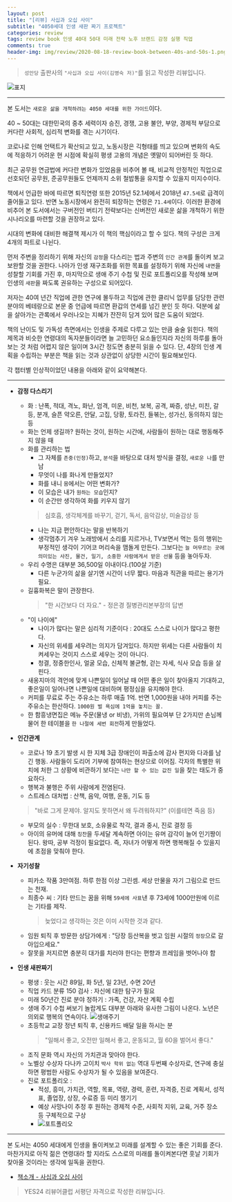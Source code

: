 ```yaml
---  
layout: post  
title: "[리뷰] 사십과 오십 사이"  
subtitle: "4050세대 인생 새판 짜기 프로젝트"  
categories: review  
tags: review book 인생 40대 50대 미래 전략 노후 브랜드 감정 실행 직업
comments: true  
header-img: img/review/2020-08-18-review-book-between-40s-and-50s-1.png
---  
```

  
> `성안당` 출판사의 `"사십과 오십 사이(김병숙 저)"`를 읽고 작성한 리뷰입니다.  

![표지](https://telegeam.github.io/assets/img/review/2020-08-18-review-book-between-40s-and-50s-1.png)  

---

본 도서는 `새로운 삶을 개척하려는 4050 세대를 위한 가이드`이다.

40 ~ 50대는 대한민국의 중추 세력이자 승진, 경쟁, 고용 불안, 부양, 경제적 부담으로 커다란 사회적, 심리적 변화를 겪는 시기이다.

코로나로 인해 언택트가 확산되고 있고, 노동시장은 긱형태를 띄고 있으며 변화의 속도에 적응하기 어려운 현 시점에 확실히 평생 고용의 개념은 옛말이 되어버린 듯 하다. 

최근 공무원 연금법에 커다란 변화가 있었음을 비추어 볼 때, 비교적 안정적인 직업으로 선호되던 공무원, 준공무원들도 언제까지 소위 철밥통을 유지할 수 있을지 미지수이다.

책에서 언급한 바에 따르면 퇴직연령 또한 2015년 52.1세에서 2018년 `47.5세`로 급격이 줄어들고 있다. 반면 노동시장에서 완전히 퇴장하는 연령은 `71.4세`이다. 이러한 환경에 비추어 본 도서에서는 구버전인 버티기 전략보다는 신버전인 새로운 삶을 개척하기 위한 시나리오를 마련할 것을 권장하고 있다.

시대의 변화에 대비한 해결책 제시가 이 책의 핵심이라고 할 수 있다. 책의 구성은 크게 4개의 파트로 나뉜다. 

먼저 주변을 정리하기 위해 자신의 `감정`을 다스리는 법과 주변의 `인간 관계`를 돌이켜 보고 보완할 것을 권한다. 나아가 인생 재구조화를 위한 목표를 설정하기 위해 자신에 `내면`을 성찰할 기회를 가진 후, 마지막으로 생애 주기 수첩 및 진로 포트폴리오를 작성해 보며 인생의 `새판`을 짜도록 권유하는 구성으로 되어있다.

저자는 40여 년간 직업에 관한 연구에 몰두하고 직업에 관한 클리닉 업무를 담당한 관련 분야의 베테랑으로 본문 중 언급에 따르면 환갑의 연세를 넘긴 분인 듯 하다. 덕분에 삶을 살아가는 관록에서 우러나오는 지혜가 잔잔히 담겨 있어 많은 도움이 되었다.

책의 난이도 및 가독성 측면에서는 인생을 주제로 다루고 있는 만큼 술술 읽힌다. 책의 제목과 비슷한 연령대의 독자분들이라면 늘 고민하던 요소들인지라 자신의 하루를 돌아보는 것 처럼 어렵지 않은 일이며 3시간 정도면 충분히 읽을 수 있다. 단, 4장의 인생 계획을 수립하는 부분은 책을 읽는 것과 상관없이 상당한 시간이 필요해보인다.

각 챕터별 인상적이었던 내용을 아래와 같이 요약해본다.

---

* __감정 다스리기__   
  - 화 : 난폭, 적대, 격노, 화난, 엄격, 미운, 비천, 보복, 공격, 짜증, 성난, 미친, 갈등, 분개, 슬픈 약오른, 안달, 고집, 당황, 토라진, 들볶는, 성가신, 동의하지 않는 등
  - 화는 언제 생길까?
    원하는 것이, 원하는 시간에, 사람들이 원하는 대로 행동해주지 않을 때
  - 화를 관리하는 법
    + 그 자체를 `존중(인정)`하고, `분석`을 바탕으로 대처 방식을 결정, `새로운 나`를 만남
    + 무엇이 나를 화나게 만들었지?
    + 화를 내니 `몸`에서는 어떤 변화가?
    + 이 모습은 내가 `원하는 모습`인지?
    + 이 순간만 생각하여 화를 키우지 않기
    > 심호흡, 생각체계를 바꾸기, 걷기, 독서, 음악감상, 미술감상 등
    + 나는 지금 편안하다는 말을 반복하기 
    + 생각멈추기
      겨우 노래방에서 소리를 지르거나, TV보면서 먹는 등의 행위는 부정적인 생각이 기어코 머리속을 맴돌게 만든다. 그보다는 `늘 머무르는 곳에 의미있는 사진, 물건, 일기, 소중한 사람에게서 받은 선물` 등을 놓아두자.
  - 우리 수명은 대부분 36,500일 이내이다.(100살 기준)
    + 다른 누군가의 삶을 살기엔 시간이 너무 짧다. 마음과 직관을 따르는 용기가 필요.
  - 길흉화복은 말이 관장한다.
    > "한 시간보다 더 자요." - 정은경 질병관리본부장의 답변
  - "이 나이에"
    + 나이가 많다는 말은 심리적 기준이다 : 20대도 스스로 나이가 많다고 평한다.
    + 자신의 위세를 세우려는 의지가 담겨있다. 하지만 위세는 다른 사람들이 치켜세우는 것이지 스스로 세우는 것이 아니다.
    + 청결, 정중한인사, 얼굴 모습, 신체적 불균형, 걷는 자세, 식사 모습 등을 살핀다.
  - 새옹지마의 격언에 맞게 나쁜일이 일어날 때 어떤 좋은 일이 찾아올지 기대하고, 좋은일이 일어나면 나쁜일에 대비하며 평정심을 유지해야 한다.
  - 커피를 무료로 주는 주유소는 하루 매출 1억. 반면 1,000원을 내야 커피를 주는 주유소는 한산하다. `1000원 벌 욕심에 1억을 놓치는 꼴.`
  - 한 함흥냉면집은 메뉴 주문(물냉 or 비냉), 가위의 필요여부 단 2가지만 손님께 물어 한 테이블을 `한 나절에 세번 회전`하게 만들었다.

* __인간관계__  
  - 코로나 19 초기 발생 시 한 지체 3급 장애인이 파출소에 감사 편지와 다과를 남긴 행동. 사람들이 도리어 기부에 참여하는 현상으로 이어짐. 각자의 특별한 위치에 처한 그 상황에 비관하기 보다는 `나만 할 수 있는 값진 일`을 찾는 태도가 중요하다.
  - 행복과 불행은 주위 사람에게 전염된다. 
  - 스트레스 대처법 : 산책, 음악, 여행, 운동, 기도 등
  > "바로 그게 문제야. 알지도 못하면서 왜 두려워하지?" (이를테면 죽음 등)
  - 부모의 실수 : 무한대 보호, 소유물로 착각, 결과 중시, 진로 결정 등
  - 아이의 유머에 대해 `칭찬`을 두세달 계속하면 아이는 유머 감각이 늘어 인기짱이 된다. 왕따, 공부 걱정이 필요없다. 즉, 자녀가 어떻게 하면 행복해질 수 있을지에 초점을 맞춰야 한다.

* __자기성찰__  
  - 피카소 작품 3만여점. 하루 한점 이상 그린셈. 세상 만물을 자기 그림으로 만드는 천재.
  - 최종수 씨 : 기타 만드는 꿈을 위해 `59세에 사표`낸 후 73세에 1000만원에 이르는 기타를 제작. 
    > 늦었다고 생각하는 것은 이미 시작한 것과 같다.
  - 임원 퇴직 후 방문한 상담가에게 : "당장 등산복을 벗고 임원 시절의 `정장`으로 갈아입으세요."
  - 잘못을 저지르면 충분히 대가를 치러야 한다는 편향과 프레임을 벗어나야 함

* __인생 새판짜기__  
  - 평생 : 웃는 시간 89일, 화 5년, 일 23년, 수면 20년
  - 직업 카드 분류 150 검사 : 자신에 대한 탐구가 필요
  - 미래 50년간 진로 분야 정하기 : 가족, 건강, 자산 계획 수립
  - 생애 주기 수첩 써보기 
    놀랍게도 대부분 아래와 유사한 그림이 나온다. 노년은 의외로 행복의 연속이다.
    ![생애주기](https://telegeam.github.io/assets/img/review/2020-08-18-review-book-between-40s-and-50s-2.png)  
  - 초등학교 교장 정년 퇴직 후, 신용카드 배달 일을 하시는 분
    > "일해서 좋고, 오전만 일해서 좋고, 운동되고, 월 60을 벌어서 좋다."
  - 조직 문화 역시 자신의 가치관과 맞아야 한다.
  - 노벨상 수상자 다나카 고이치
    `박사 학위 없는` 역대 두번째 수상자로, 연구에 충실하면 평범한 사람도 수상자가 될 수 있음을 보여준다.
  - 진로 포트폴리오 : 
    + 적성, 흥미, 가치관, 역할, 목표, 역량, 경력, 훈련, 자격증, 진로 계획서, 성적표, 졸업장, 상장, 수료증 등 미리 챙기기
    + 예상 사망나이 추정 후 원하는 경제적 수준, 사회적 지위, 교육, 거주 장소 등 구체적으로 구상
    + ![포트폴리오](https://telegeam.github.io/assets/img/review/2020-08-18-review-book-between-40s-and-50s-3.png)  

---

본 도서는 4050 세대에게 인생을 돌이켜보고 미래를 설계할 수 있는 좋은 기회를 준다. 마찬가지로 아직 젊은 연령대라 할 지라도 스스로의 미래를 돌이켜본다면 훗날 기회가 찾아올 것이라는 생각에 일독을 권한다.

* [책소개 - 사십과 오십 사이](http://www.yes24.com/Product/goods/91360654)

> YES24 리뷰어클럽 서평단 자격으로 작성한 리뷰입니다.
